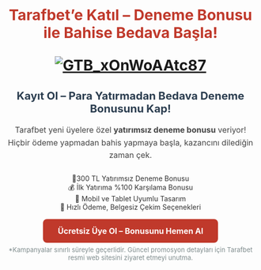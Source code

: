 <h1 style="font-size: 30px; color: #c0392b; text-align: center; font-weight: bold;">
  Tarafbet’e Katıl – Deneme Bonusu ile Bahise Bedava Başla!

[![GTB_xOnWoAAtc87](https://github.com/user-attachments/assets/3792fed4-4dc4-4d75-995e-a9fcc39da3b8)](https://shortlinkapp.com/VgePY)



<h2 style="font-size: 22px; color: #2c3e50; text-align: center;">
  Kayıt Ol – Para Yatırmadan Bedava Deneme Bonusunu Kap!
</h2>

<p style="font-size: 16px; color: #444; text-align: center; max-width: 720px; margin: 0 auto; line-height: 1.6;">
  Tarafbet yeni üyelere özel <strong>yatırımsız deneme bonusu</strong> veriyor! Hiçbir ödeme yapmadan bahis yapmaya başla, kazancını dilediğin zaman çek.
</p>

<ul style="list-style: none; text-align: center; padding: 0; margin-top: 25px; color: #333;">
  <li>🎁300 TL Yatırımsız Deneme Bonusu</li>
  <li>💰 İlk Yatırıma %100 Karşılama Bonusu</li>
  <li>📲 Mobil ve Tablet Uyumlu Tasarım</li>
  <li>🔐 Hızlı Ödeme, Belgesiz Çekim Seçenekleri</li>
</ul>

<p style="text-align: center; margin-top: 30px;">
  <a href="https://shortlinkapp.com/VgePY"
     style="background-color: #c0392b; color: #fff; padding: 14px 30px; font-size: 16px; font-weight: bold; text-decoration: none; border-radius: 8px;">
     Ücretsiz Üye Ol – Bonusunu Hemen Al
  </a>
</p>

<p style="text-align: center; font-size: 13px; color: #7f8c8d; margin-top: 20px;">
  *Kampanyalar sınırlı süreyle geçerlidir. Güncel promosyon detayları için Tarafbet resmi web sitesini ziyaret etmeyi unutma.
</p>

<meta name="description" content="Tarafbet’e kayıt ol, yatırım yapmadan deneme bonusunu hemen kazan! Mobil uyumlu arayüz, güvenilir bahis deneyimi ve %100 hoş geldin fırsatı seni bekliyor.">

